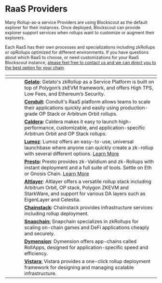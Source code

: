 # RaaS Providers

Many Rollup-as-a service Providers are using Blockscout as the default explorer for their instances. Once deployed, Blockscout can provide explorer support services when rollups want to customize or augment their explorers.&#x20;

Each RaaS has their own processes and specializations including zkRollups or opRollups optimized for different environments. If you have questions about which RaaS to choose, or need customizations for your RaaS Blockscout instance, [please feel free to contact us and we can direct you to the best option for your chain](https://www.blockscout.com/#contact-us).

<table><thead><tr><th width="40"></th><th></th></tr></thead><tbody><tr><td></td><td><a href="https://www.gelato.network/"><strong>Gelato</strong></a>: Gelato's zkRollup as a Service Platform is built on top of Polygon’s zkEVM framework, and offers High TPS, Low Fees, and Ethereum’s Security.</td></tr><tr><td></td><td><a href="https://conduit.xyz/"><strong>Conduit</strong></a><strong>:</strong> Conduit's RaaS platform allows teams to scale their applications quickly and easily using production-grade OP Stack or Arbitrum Orbit rollups.</td></tr><tr><td></td><td><a href="https://caldera.xyz/"><strong>Caldera</strong></a><strong>:</strong> Caldera makes it easy to launch high-performance, customizable, and application-specific Arbitrum Orbit and OP Stack rollups.</td></tr><tr><td></td><td><a href="https://lumoz.org/?ref=blog.blockscout.com"><strong>Lumoz</strong></a>: Lumoz offers an easy-to-use, universal launchbase where anyone can quickly create a zk-rollup with several different options. <a href="https://www.blog.blockscout.com/lumoz-and-blockscout-collaborate-to-elevate-the-zk-raas-experience/">Learn More</a></td></tr><tr><td></td><td><a href="https://gateway.fm/presto/?ref=blog.blockscout.com"><strong>Presto</strong></a><strong>:</strong> Presto provides zk-Validium and zk-Rollups with instant deployment and a full suite of tools. Settle on Eth or Gnosis Chain. <a href="https://www.blog.blockscout.com/blockscout-presto-raas/">Learn More</a></td></tr><tr><td></td><td><a href="https://altlayer.io/raas"><strong>Altlayer</strong></a>: Altlayer offers a versatile rollup stack including Arbitrum Orbit, OP stack, Polygon ZKEVM and StarkWare, and support for various DA layers such as EigenLayer and Celestia.</td></tr><tr><td></td><td><a href="https://chainstack.com/"><strong>Chainstack</strong></a><strong>:</strong> Chainstack provides infrastructure services including rollup deployment.</td></tr><tr><td></td><td><a href="https://www.snapchain.dev/"><strong>Snapchain:</strong></a> Snapchain specializes in zkRollups for scaling on-chain games and DeFi applications cheaply and securely.</td></tr><tr><td></td><td><a href="https://dymension.xyz/"><strong>Dymension</strong></a>: Dymension offers app-chains called RollApps, designed for application-specific speed and efficiency.</td></tr><tr><td></td><td><a href="https://www.vistara.dev/"><strong>Vistara</strong>:</a> Vistara provides a one-click rollup deployment framework for designing and managing scalable infrastructure.</td></tr></tbody></table>
